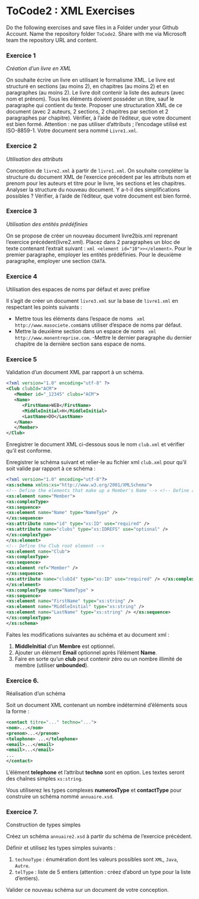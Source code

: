 
# ToCode2 :  XML Exercises

Do the following exercises and save files in a Folder under your Github Account. Name the repository folder `ToCode2`.  Share with me via Microsoft team the repository URL and content.

### Exercice 1

*Création d’un livre en XML*

On souhaite écrire un livre en utilisant le formalisme XML. Le livre est structuré en sections (au moins 2), en chapitres (au moins 2) et en paragraphes (au moins 2).
Le livre doit contenir la liste des auteurs (avec nom et prénom).
Tous les éléments doivent posséder un titre, sauf le paragraphe qui contient du texte.
Proposer une structuration XML de ce document (avec 2 auteurs, 2 sections, 2 chapitres par section et 2 paragraphes par chapitre).
Vérifier, à l’aide de l’éditeur, que votre document est bien formé.
Attention : ne pas utiliser d’attributs ; l’encodage utilisé est ISO-8859-1.
Votre document sera nommé `Livre1.xml`.

### Exercice 2

*Utilisation des attributs*

Conception de `livre2.xml` à partir de `livre1.xml`. 
On souhaite compléter la structure du document XML de l’exercice précédent par les attributs nom et prenom pour les auteurs et titre pour le livre, les sections et les chapitres.
Analyser la structure du nouveau document. Y a-t-il des simplifications possibles ?
Vérifier, à l’aide de l’éditeur, que votre document est bien formé.

### Exercice 3

*Utilisation des entités prédéfinies*

On se propose de créer un nouveau document livre2bis.xml reprenant l’exercice précédent(livre2.xml). Placez dans 2 paragraphes un bloc de texte contenant l’extrait suivant :
``` xml <element id="10">></element> ```. Pour le premier paragraphe, employer les entités prédéfinies. Pour le deuxième paragraphe, employer une section `CDATA`.

### Exercice 4

Utilisation des espaces de noms par défaut et avec préfixe

Il s’agit de créer un document `livre3.xml` sur la base de `livre1.xml` en respectant les points suivants : 
- Mettre tous les éléments dans l’espace de noms ``` xml http://www.masociete.com```sans utiliser d’espace de noms par défaut.
- Mettre la deuxième section dans un espace de noms ``` xml http://www.monentreprise.com```.
-Mettre le dernier paragraphe du dernier chapitre de la dernière section sans espace de noms.

### Exercice 5

Validation d’un document XML par rapport à un schéma.

```xml 
<?xml version="1.0" encoding="utf-8" ?>
<Club clubId="ACM">
   <Member id="_12345" clubs="ACM">
   <Name>
      <FirstName>WEB</FirstName>
      <MiddleInitial>H</MiddleInitial>
      <LastName>DO</LastName>
   </Name>
   </Member>
</Club>
```

Enregistrer le document XML ci-dessous sous le nom `club.xml` et vérifier qu’il est conforme.

Enregistrer le schéma suivant et relier-le au fichier xml `club.xml` pour qu’il soit valide par rapport à ce schéma :

```xml
<?xml version="1.0" encoding="utf-8"?>
<xs:schema xmlns:xs="http://www.w3.org/2001/XMLSchema">
<!-- Define the elements that make up a Member's Name --> <!-- Define a Member -->
<xs:element name="Member">
<xs:complexType>
<xs:sequence>
<xs:element name="Name" type="NameType" />
</xs:sequence>
<xs:attribute name="id" type="xs:ID" use="required" /> 
<xs:attribute name="clubs" type="xs:IDREFS" use="optional" /> 
</xs:complexType>
</xs:element>
<!-- Define the Club root element -->
<xs:element name="Club">
<xs:complexType>
<xs:sequence>
<xs:element ref="Member" />
</xs:sequence>
<xs:attribute name="clubId" type="xs:ID" use="required" /> </xs:complexType>
</xs:element>
<xs:complexType name="NameType" >
<xs:sequence>
<xs:element name="FirstName" type="xs:string" />
<xs:element name="MiddleInitial" type="xs:string" />
<xs:element name="LastName" type="xs:string" /> </xs:sequence>
</xs:complexType>
</xs:schema>
```

Faites les modifications suivantes au schéma et au document xml : 

1.  **MiddleInitial** d’un **Membre** est optionnel.
2. Ajouter un élément **Email** optionnel après l’élément **Name**.
3. Faire en sorte qu’un **club** peut contenir zéro ou un nombre illimité de membre (utiliser **unbounded**).

### Exercice 6.

 Réalisation d’un schéma
 
Soit un document XML contenant un nombre indéterminé d’éléments sous la forme :

```xml
<contact titre="..." techno="...">
<nom>...</nom>
<prenom>...</prenom>
<telephone> ...</telephone> 
<email>...</email>
<email>...</email>
...
</contact>

```
L’élément **telephone** et l’attribut **techno** sont en option. Les textes seront des chaînes simples `xs:string`.

Vous utiliserez les types complexes **numerosType** et **contactType** pour construire un schéma nommé `annuaire.xsd`.


### Exercice 7. 

Construction de types simples

Créez un schéma `annuaire2.xsd` à partir du schéma de l’exercice précédent.

Définir et utilisez les types simples suivants :
1. `technoType` : énumération dont les valeurs possibles sont `XML`, `Java`, `Autre`.
1. `telType` : liste de 5 entiers (attention : créez d’abord un type pour la liste d’entiers).

Valider ce nouveau schéma sur un document de votre conception.
